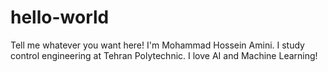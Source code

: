 # hello-world
Tell me whatever you want here!
I'm Mohammad Hossein Amini. I study control engineering at Tehran Polytechnic. I love AI and Machine Learning!
